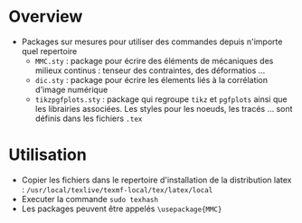 # Overview 
- Packages sur mesures pour utiliser des commandes depuis n'importe quel repertoire
    - `MMC.sty` : package pour écrire des éléments de mécaniques des milieux continus : tenseur des contraintes, des déformatios ...
    - `dic.sty` : package pour écrire les élements liés à la corrélation d'image numérique 
    - `tikzpgfplots.sty` : package qui regroupe `tikz` et `pgfplots` ainsi que les librairies associées. Les styles pour les noeuds, les tracés ... sont définis dans les fichiers `.tex`

# Utilisation 
- Copier les fichiers dans le repertoire d'installation de la distribution latex : `/usr/local/texlive/texmf-local/tex/latex/local`
- Executer la commande `sudo texhash`
- Les packages peuvent être appelés `\usepackage{MMC}`
